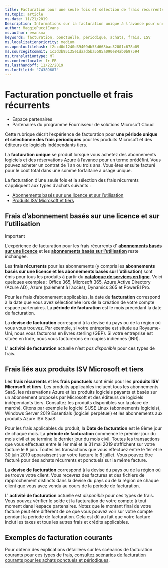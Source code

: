 ```yaml
---
title: Facturation pour une seule fois et sélection de frais récurrents | Espace partenaires
ms.topic: article
ms.date: 11/21/2019
Description: Informations sur la facturation unique à l’avance pour une période prédéfinie (abonnements mensuels et annuels) et facturation pour les frais récurrents de sélection (pour les produits ISV Microsoft et tiers applicables) dans l’espace partenaires.
author: MaggiePucciEvans
ms.author: evansma
keywords: facturation, ponctuelle, périodique, achats, frais, ISV
ms.localizationpriority: medium
ms.openlocfilehash: f2ccd0d1240d39409db53d668bac32001c678b09
ms.sourcegitcommit: 1c3d3b95135e1daad5ba5585a090e84ab0b97594
ms.translationtype: MT
ms.contentlocale: fr-FR
ms.lasthandoff: 11/22/2019
ms.locfileid: "74389687"
---
```

#  <a name="billing-for-one-time-and-select-recurring-charges"></a>Facturation ponctuelle et frais récurrents

- Espace partenaires
- Partenaires du programme Fournisseur de solutions Microsoft Cloud

Cette rubrique décrit l’expérience de facturation pour **une période unique et sélectionne des frais périodiques** pour les produits Microsoft et des éditeurs de logiciels indépendants tiers. 

La **facturation unique** se produit lorsque vous achetez des abonnements logiciels et des réservations Azure à l’avance pour un terme prédéfini. Vous pouvez acheter un contrat de 1 an ou trois ans. Vous êtes ensuite facturé pour le coût total dans une somme forfaitaire à usage unique.

La facturation d’une seule fois et la sélection des frais récurrents s’appliquent aux types d’achats suivants :

- [Abonnements basés sur une licence et sur l’utilisation](#license-based-and-usage-based-subscription-charges)
- [Produits ISV Microsoft et tiers](#microsoft-and-third-party-isv-product-charges)

## <a name="license-based-and-usage-based-subscription-charges"></a>Frais d’abonnement basés sur une licence et sur l’utilisation

> [!IMPORTANT]
> L’expérience de facturation pour les frais récurrents d' [**abonnements basés sur une licence**](license-based-billing.md) et les [**abonnements basés sur l’utilisation**](usage-based-billing.md) reste inchangée.

Les **frais récurrents** pour les abonnements (y compris les **abonnements basés sur une licence et les abonnements basés sur l’utilisation**) sont émis pour tous les produits à partir du [**catalogue de services en ligne**](https://partner.microsoft.com/commerce/preferredoffers/list). Voici quelques exemples : Office 365, Microsoft 365, Azure Active Directory (Azure AD), Azure (paiement à l’accès), Dynamics 365 et PowerBI Pro.

Pour les frais d’abonnement applicables, la date de **facturation** correspond à la date que vous avez sélectionnée lors de la création de votre compte espace partenaires. La **période de facturation** est le mois précédant la date de facturation.

La **devise de facturation** correspond à la devise du pays ou de la région où vous vous trouvez. Par exemple, si votre entreprise est située au Royaume-Uni, nous vous facturons en livres sterling (GBP). Si votre entreprise est située en Inde, nous vous facturerons en roupies indiennes (INR).

L' **activité de facturation** actuelle n’est *pas disponible* pour ces types de frais.

## <a name="microsoft-and-third-party-isv-product-charges"></a>Frais liés aux produits ISV Microsoft et tiers

Les **frais récurrents** et les **frais ponctuels** sont émis pour les **produits ISV Microsoft et tiers**. Les produits applicables incluent tous les abonnements SaaS, les réservations Azure et les produits logiciels payants et basés sur un abonnement proposés par Microsoft et des éditeurs de logiciels indépendants tiers. Consultez les produits disponibles sur la place de marché. Citons par exemple le logiciel SUSE Linux (abonnements logiciels), Windows Server 2019 Essentials (logiciel perpétuel) et les abonnements aux produits Azure ISV SaaS.

Pour les frais applicables du produit, la **Date de facturation** est le 8ème jour de chaque mois. La **période de facturation** commence le premier jour du mois civil et se termine le dernier jour du mois civil. Toutes les transactions que vous effectuez entre le 1er mai et le 31 mai 2019 s’affichent sur votre facture le 8 juin. Toutes les transactions que vous effectuez entre le 1er et le 30 juin 2019 apparaissent sur votre facture le 8 juillet. Vous pouvez être facturé pour des achats récurrents et ponctuels sur la même facture.

La **devise de facturation** correspond à la devise du pays ou de la région où se trouve votre client. Vous recevrez des factures et des fichiers de rapprochement distincts dans la devise du pays ou de la région de chaque client que vous avez vendu au cours de la période de facturation.

L' **activité de facturation** actuelle est *disponible* pour ces types de frais. Vous pouvez vérifier le solde et la facturation de votre compte à tout moment dans l’espace partenaires. Notez que le montant final de votre facture peut être différent de ce que vous pouvez voir sur votre compte pendant la période de facturation. Cela est dû au fait que votre facture inclut les taxes et tous les autres frais et crédits applicables.

## <a name="common-billing-scenarios"></a>Exemples de facturation courants

Pour obtenir des explications détaillées sur les scénarios de facturation courants pour ces types de frais, consultez [scénarios de facturation courants pour les achats ponctuels et périodiques](common-billing-scenarios-onetime-recurring.md).
